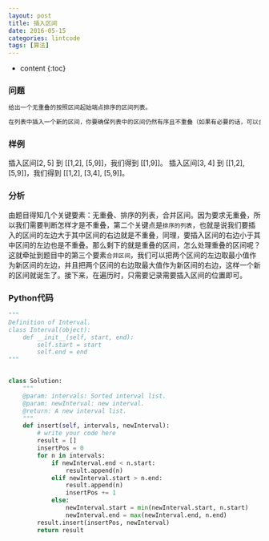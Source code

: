 ```yaml
---
layout: post
title: 插入区间
date: 2016-05-15
categories: lintcode
tags: [算法]
---
```


* content
{:toc}

### 问题
```bash
给出一个无重叠的按照区间起始端点排序的区间列表。

在列表中插入一个新的区间，你要确保列表中的区间仍然有序且不重叠（如果有必要的话，可以合并区间）。
```

### 样例
插入区间[2, 5] 到 [[1,2], [5,9]]，我们得到 [[1,9]]。
插入区间[3, 4] 到 [[1,2], [5,9]]，我们得到 [[1,2], [3,4], [5,9]]。

### 分析
由题目得知几个关键要素：无重叠、排序的列表，合并区间。因为要求无重叠，所以我们需要判断怎样才是不重叠，第二个关键点是`排序的列表`，也就是说我们要插入的区间的左边大于其中区间的右边就是不重叠，同理，要插入区间的右边小于其中区间的左边也是不重叠。那么剩下的就是重叠的区间，怎么处理重叠的区间呢？这就牵扯到题目中的第三个要素`合并区间`，我们可以把两个区间的左边取最小值作为新区间的左边，并且把两个区间的右边取最大值作为新区间的右边，这样一个新的区间就诞生了。接下来，在遍历时，只需要记录需要插入区间的位置即可。

### Python代码
```python
"""
Definition of Interval.
class Interval(object):
    def __init__(self, start, end):
        self.start = start
        self.end = end
"""


class Solution:
    """
    @param: intervals: Sorted interval list.
    @param: newInterval: new interval.
    @return: A new interval list.
    """
    def insert(self, intervals, newInterval):
        # write your code here
        result = []
        insertPos = 0
        for n in intervals:
            if newInterval.end < n.start:
                result.append(n)
            elif newInterval.start > n.end:
                result.append(n)
                insertPos += 1
            else:
                newInterval.start = min(newInterval.start, n.start)
                newInterval.end = max(newInterval.end, n.end)
        result.insert(insertPos, newInterval)
        return result

```